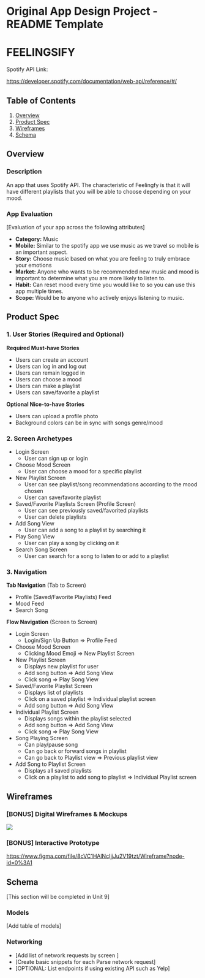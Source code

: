 Original App Design Project - README Template
===

# FEELINGSIFY

Spotify API Link:

https://developer.spotify.com/documentation/web-api/reference/#/

## Table of Contents
1. [Overview](#Overview)
1. [Product Spec](#Product-Spec)
1. [Wireframes](#Wireframes)
2. [Schema](#Schema)

## Overview
### Description
An app that uses Spotify API. The characteristic of Feelingfy is that it will have different playlists that you will be able to choose depending on your mood.

### App Evaluation
[Evaluation of your app across the following attributes]
   - **Category:** Music 
   - **Mobile:**  Similar to the spotify app we use music as we travel so mobile is an important aspect.
   - **Story:** Choose music based on what you are feeling to truly embrace your emotions
   - **Market:** Anyone who wants to be recommended new music and mood is important to determine what you are more likely to listen to.
   - **Habit:** Can reset mood every time you would like to so you can use this app multiple times.
   - **Scope:** Would be to anyone who actively enjoys listening to music.

## Product Spec

### 1. User Stories (Required and Optional)

**Required Must-have Stories**

* Users can create an account
* Users can log in and log out
* Users can remain logged in
* Users can choose a mood
* Users can make a playlist
* Users can save/favorite a playlist

**Optional Nice-to-have Stories**

* Users can upload a profile photo
* Background colors can be in sync with songs genre/mood

### 2. Screen Archetypes

* Login Screen
   * User can sign up or login 
* Choose Mood Screen
   * User can choose a mood for a specific playlist
* New Playlist Screen
   * User can see playlist/song recommendations according to the mood chosen
   * User can save/favorite playlist
* Saved/Favorite Playlists Screen (Profile Screen)
    * User can see previously saved/favorited playlists
    * User can delete playlists
* Add Song View
    * User can add a song to a playlist by searching it
* Play Song View
    * User can play a song by clicking on it
* Search Song Screen
    * User can search for a song to listen to or add to a playlist

### 3. Navigation

**Tab Navigation** (Tab to Screen)

* Profile (Saved/Favorite Playlists) Feed
* Mood Feed
* Search Song 

**Flow Navigation** (Screen to Screen)

* Login Screen
    * Login/Sign Up Button => Profile Feed
* Choose Mood Screen
   * Clicking Mood Emoji => New Playlist Screen
* New Playlist Screen
   * Displays new playlist for user
   * Add song button => Add Song View
   * Click song => Play Song View
* Saved/Favorite Playlist Screen
   * Displays list of playlists
   * Click on a saved playlist => Individual playlist screen
   * Add song button => Add Song View
* Individual Playlist Screen
   * Displays songs within the playlist selected
   * Add song button => Add Song View
   * Click song => Play Song View
* Song Playing Screen
    * Can play/pause song
    * Can go back or forward songs in playlist
    * Can go back to Playlist view => Previous playlist view
* Add Song to Playlist Screen
    * Displays all saved playlists
    * Click on a playlist to add song to playlist => Individual Playlist screen

## Wireframes
### [BONUS] Digital Wireframes & Mockups
![](https://i.imgur.com/IXFQjUp.png)

### [BONUS] Interactive Prototype
https://www.figma.com/file/8cVC1HAlNcIjjJu2V19tzt/Wireframe?node-id=0%3A1
## Schema 
[This section will be completed in Unit 9]
### Models
[Add table of models]
### Networking
- [Add list of network requests by screen ]
- [Create basic snippets for each Parse network request]
- [OPTIONAL: List endpoints if using existing API such as Yelp]